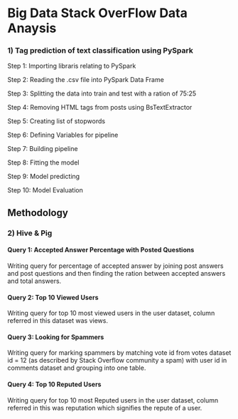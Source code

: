 
# Big Data Stack OverFlow Data Anaysis

### 1) Tag prediction of text classification using PySpark

  Step 1: Importing libraris relating to PySpark
  
  Step 2: Reading the .csv file into PySpark Data Frame
  
  Step 3: Splitting the data into train and test with a ration of 75:25
  
  Step 4: Removing HTML tags from posts using BsTextExtractor
  
  Step 5: Creating list of stopwords
  
  Step 6: Defining Variables for pipeline
  
  Step 7: Building pipeline
  
  Step 8: Fitting the model
  
  Step 9: Model predicting
  
  Step 10: Model Evaluation
  
  ## Methodology

### 2) Hive & Pig

  #### Query 1: Accepted Answer Percentage with Posted Questions
  Writing query for percentage of accepted answer by joining post answers and post questions and then finding the ration between           accepted answers and total answers.  
  
  #### Query 2: Top 10 Viewed Users
  Writing query for top 10 most viewed users in the user dataset, column referred in this dataset was views.
 
  #### Query 3: Looking for Spammers
  Writing query for marking spammers by matching vote id from votes dataset id = 12 (as described by Stack Overflow community a spam)     with   user id in comments dataset and grouping into one table.
  
  #### Query 4: Top 10 Reputed Users
  Writing query for top 10 most Reputed users in the user dataset, column referred in this was reputation which signifies the repute     of a user.
  

